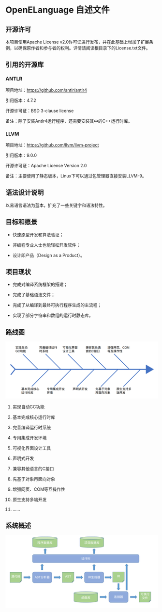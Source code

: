 
# OpenELanguage 自述文件

## 开源许可

本项目使用Apache License v2.0许可证进行发布，并在此基础上增加了扩展条例，以确保原作者和参与者的权利。详情请阅读根目录下的License.txt文件。

## 引用的开源库

### ANTLR

项目地址：https://github.com/antlr/antlr4

引用版本：4.7.2

开源许可证：BSD 3-clause license

备注：除了安装Antlr4运行程序，还需要安装其中的C++运行时库。

### LLVM

项目地址：https://github.com/llvm/llvm-project

引用版本：9.0.0

开源许可证：Apache License Version 2.0

备注：主要使用了静态版本，Linux下可以通过包管理器直接安装LLVM-9。

## 语法设计说明

以易语言语法为蓝本，扩充了一些关键字和语法特性。

## 目标和愿景

- 快速原型开发和算法验证；

- 非编程专业人士也能轻松开发软件；

- 设计即产品（Design as a Product）。

## 项目现状

- 完成对编译系统框架的搭建；

- 完成了基础语法文件；

- 完成了从编译到最终可执行程序生成的主流程；

- 实现了部分字符串和数组的运行时静态库。

## 路线图

![avatar](./doc/路线图.png)

1. 实现自动GC功能

2. 基本完成核心运行时库

3. 完善编译运行时系统

4. 专用集成开发环境

5. 可视化界面设计工具

6. 声明式开发

7. 兼容其他语言的C接口

8. 先基于对象再面向对象

9. 增强网页、COM等互操作性

10. 原生支持多端开发

11. ......

## 系统概述

![avatar](./doc/系统概述.png)
